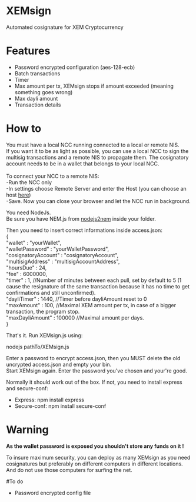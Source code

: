 # XEMsign
Automated cosignature for XEM Cryptocurrency

# Features
- Password encrypted configuration (aes-128-ecb)
- Batch transactions
- Timer
- Max amount per tx, XEMsign stops if amount exceeded (meaning something goes wrong)
- Max dayli amount
- Transaction details

# How to

You must have a local NCC running connected to a local or remote NIS.<br>
If you want it to be as light as possible, you can use a local NCC to sign the multisig transactions and a remote NIS to propagate them. The cosignatory account needs to be in a wallet that belongs to your local NCC.<br><br>
To connect your NCC to a remote NIS:<br>
-Run the NCC only<br>
-In settings choose Remote Server and enter the Host (you can choose an host <a href="http://www.nodeexplorer.com/" target="_blank">here</a>)<br>
-Save. Now you can close your browser and let the NCC run in background.

You need NodeJs.<br>
Be sure you have NEM.js from <a href="https://github.com/NewEconomyMovement/nodejs2nem" target="_blank">nodejs2nem</a> inside your folder.

Then you need to insert correct informations inside access.json:<br>
{<br>
"wallet" : "yourWallet",<br>
"walletPassword" : "yourWalletPassword",<br>
"cosignatoryAccount" : "cosignatoryAccount",<br>
"multisigAddress" : "multisigAccountAddress",<br>
"hoursDue" : 24,<br>
"fee" : 6000000,<br>
"timer" : 1, //Number of minutes between each pull, set by default to 5 (1 cause the resignature of the same transaction because it has no time to get confirmations and still unconfirmed).<br>
"dayliTimer" : 1440, //Timer before dayliAmount reset to 0<br>
"maxAmount" : 100, //Maximal XEM amount per tx, in case of a bigger transaction, the program stop.<br>
"maxDayliAmount" : 100000 //Maximal amount per days.<br>
}<br>

That's it. Run XEMsign.js using:

nodejs pathTo/XEMsign.js

Enter a password to encrypt access.json, then you MUST delete the old uncrypted access.json and empty your bin.<br>
Start XEMsign again. Enter the password you've chosen and your're good.

Normally it should work out of the box. If not, you need to install express and secure-conf:
- Express: npm install express
- Secure-conf: npm install secure-conf

# Warning 

<b>As the wallet password is exposed you shouldn't store any funds on it !</b>

To insure maximum security, you can deploy as many XEMsign as you need cosignatures but preferably on different computers in different locations. And do not use those computers for surfing the net.

#To do
- Password encrypted config file
